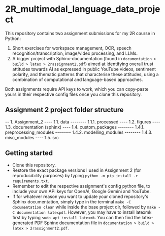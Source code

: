 # 2R_multimodal_language_data_project

This repository contains two assignment submissions for my 2R course in Python:
1. Short exercises for workspace management, OCR, speech recognition/transcription, image/video processing, and LLMs.
2. A bigger project with Sphinx-documentation (found in `documentation > build > latex > 2rassignment2.pdf`) aimed at identifying overall trust attitudes towards AI as expressed in public YouTube videos, sentiment polarity, and thematic patterns that characterise these attitudes, using a combination of computational and language-based approaches.

Both assignments require API keys to work, which you can copy-paste yours in their respective config files once you clone this repository.


## Assignment 2 project folder structure

-- 1. Assignment_2
---- 1.1. data
-------- 1.1.1. processed
---- 1.2. figures
---- 1.3. documentation (sphinx)
---- 1.4. custom_packages
-------- 1.4.1. preprocessing_modules
-------- 1.4.2. modelling_modules
-------- 1.4.3. misc_modules
---- 1.5. src


## Getting started

- Clone this repository.
- Restore the exact package versions I used in Assignment 2 (for reproducibility purposes) by typing `python -m pip install -r requirements.txt`.
- Remember to edit the respective assignment's config python file, to include your own API keys for OpenAI, Google Gemini and YouTube.
- If for whatever reason you want to update your cloned repository's Sphinx documentation, simply type in the terminal `make -C documentation clean` while inside the base project dir, followed by `make -C documentation latexpdf`. However, you may have to install latexmk first by typing `sudo apt install latexmk`. You can then find the latex-generated PDF Sphinx documentation file in `documentation > build > latex > 2rassignment2.pdf`.
